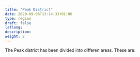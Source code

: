 ```yaml
---
title: "Peak District"
date: 2020-09-06T13:14:33+01:00
type: region
draft: false
latlong:
description:
weight: 2
---
```


The Peak district has been divided into differen areas. These are: